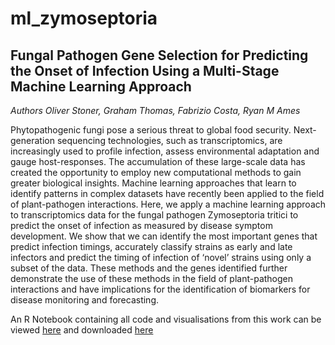 # ml_zymoseptoria

## Fungal Pathogen Gene Selection for Predicting the Onset of Infection Using a Multi-Stage Machine Learning Approach

*Authors Oliver Stoner, Graham Thomas, Fabrizio Costa, Ryan M Ames*

Phytopathogenic fungi pose a serious threat to global food security. Next-generation sequencing technologies, such as transcriptomics, are increasingly used to profile infection, assess environmental adaptation and gauge host-responses. The accumulation of these large-scale data has created the opportunity to employ new computational methods to gain greater biological insights. Machine learning approaches that learn to identify patterns in complex datasets have recently been applied to the field of plant-pathogen interactions. Here, we apply a machine learning approach to transcriptomics data for the fungal pathogen Zymoseptoria tritici to predict the onset of infection as measured by disease symptom development. We show that we can identify the most important genes that predict infection timings, accurately classify strains as early and late infectors and predict the timing of infection of ‘novel’ strains using only a subset of the data. These methods and the genes identified further demonstrate the use of these methods in the field of plant-pathogen interactions and have implications for the identification of biomarkers for disease monitoring and forecasting.

An R Notebook containing all code and visualisations from this work can be viewed [here](https://rmames.github.io/ml_zymoseptoria/ML_Zymo.nb.html) and downloaded [here](ML_Zymo.Rmd)
